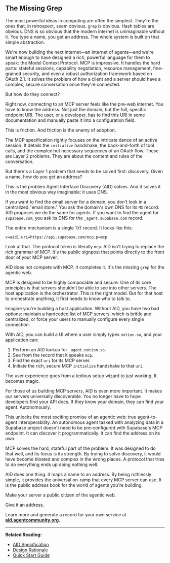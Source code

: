## The Missing Grep

The most powerful ideas in computing are often the simplest. They're the ones that, in retrospect, seem obvious. `grep` is obvious. Hash tables are obvious. DNS is so obvious that the modern internet is unimaginable without it. You type a name, you get an address. The whole system is built on that simple abstraction.

We're now building the next internet—an internet of agents—and we're smart enough to have designed a rich, powerful language for them to speak: the Model Context Protocol. MCP is impressive. It handles the hard parts: stateful sessions, capability negotiation, resource management, fine-grained security, and even a robust authorization framework based on OAuth 2.1. It solves the problem of how a client and a server should have a complex, secure conversation once they're connected.

But how do they connect?

Right now, connecting to an MCP server feels like the pre-web internet. You have to know the address. Not just the domain, but the full, specific endpoint URI. The user, or a developer, has to find this URI in some documentation and manually paste it into a configuration field.

This is friction. And friction is the enemy of adoption.

The MCP specification rightly focuses on the intricate dance of an active session. It details the `initialize` handshake, the back-and-forth of tool calls, and the complex but necessary sequences of an OAuth flow. These are Layer 2 problems. They are about the content and rules of the conversation.

But there's a Layer 1 problem that needs to be solved first: discovery. Given a name, how do you get an address?

This is the problem Agent Interface Discovery (AID) solves. And it solves it in the most obvious way imaginable: it uses DNS.

If you want to find the email server for a domain, you don't look in a centralized "email store." You ask the domain's own DNS for its `MX` record. AID proposes we do the same for agents. If you want to find the agent for `supabase.com`, you ask its DNS for the `_agent.supabase.com` record.

The entire mechanism is a single `TXT` record. It looks like this:

`v=aid1;uri=https://api.supabase.com/mcp;p=mcp`

Look at that. The protocol token is literally `mcp`. AID isn't trying to replace the rich grammar of MCP. It's the public signpost that points directly to the front door of your MCP server.

AID does not compete with MCP. It completes it. It's the missing `grep` for the agentic web.

MCP is designed to be highly composable and secure. One of its core principles is that servers shouldn't be able to see into other servers. The host application is the orchestrator. This is the right model. But for that host to orchestrate anything, it first needs to know who to talk to.

Imagine you're building a host application. Without AID, you have two bad options: maintain a hardcoded list of MCP servers, which is brittle and centralized, or force your users to manually configure every single connection.

With AID, you can build a UI where a user simply types `notion.so`, and your application can:

1.  Perform an AID lookup for `_agent.notion.so`.
2.  See from the record that it speaks `mcp`.
3.  Find the exact `uri` for its MCP server.
4.  Initiate the rich, secure MCP `initialize` handshake to that `uri`.

The user experience goes from a tedious setup wizard to just working. It becomes magic.

For those of us building MCP servers, AID is even more important. It makes our servers universally discoverable. You no longer have to hope developers find your API docs. If they know your domain, they can find your agent. Autonomously.

This unlocks the most exciting promise of an agentic web: true agent-to-agent interoperability. An autonomous agent tasked with analyzing data in a Supabase project doesn't need to be pre-configured with Supabase's MCP endpoint. It can discover it programmatically. It can find the address on its own.

MCP solves the hard, stateful part of the problem. It was designed to do that well, and its focus is its strength. By trying to solve discovery, it would have become bloated and complex in the wrong places. A protocol that tries to do everything ends up doing nothing well.

AID does one thing: it maps a name to an address. By being ruthlessly simple, it provides the universal on-ramp that every MCP server can use. It is the public address book for the world of agents you're building.

Make your server a public citizen of the agentic web.

Give it an address.

Learn more and generate a record for your own service at [**aid.agentcommunity.org**](https://aid.agentcommunity.org).

---

**Related Reading:**

- [AID Specification](../specification.md)
- [Design Rationale](../rationale.md)
- [Quick Start Guide](../quickstart/index.md)
